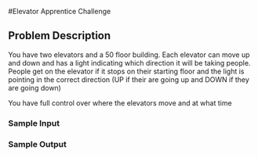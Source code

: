 #Elevator Apprentice Challenge

## Problem Description

You have two elevators and a 50 floor building. Each elevator can move up and down and has a light indicating which direction it will be taking people. People get on the elevator if it stops on their starting floor and the light is pointing in the correct direction (UP if their are going up and DOWN if they are going down) 

You have full control over where the elevators move and at what time

### Sample Input

### Sample Output

